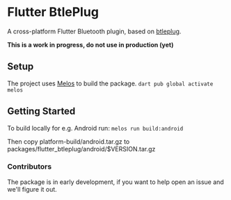 # Flutter BtlePlug

A cross-platform Flutter Bluetooth plugin, based on [btleplug](https://github.com/deviceplug/btleplug).

**This is a work in progress, do not use in production (yet)**

## Setup
The project uses [Melos](https://melos.invertase.dev/) to build the package.
`dart pub global activate melos`

## Getting Started
To build locally for e.g. Android run:
`melos run build:android`

Then copy platform-build/android.tar.gz to packages/flutter_btleplug/android/$VERSION.tar.gz

### Contributors
The package is in early development, if you want to help open an issue and we'll figure it out.
